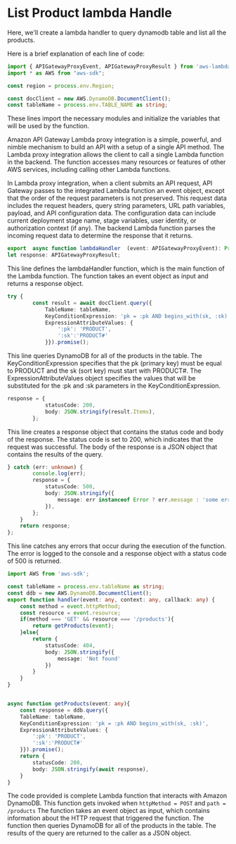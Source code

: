 # List Product lambda Handle

Here, we'll create a lambda handler to query dynamodb table and list all the products.

Here is a brief explanation of each line of code:

```ts
import { APIGatewayProxyEvent, APIGatewayProxyResult } from 'aws-lambda';
import * as AWS from "aws-sdk";

const region = process.env.Region;

const docClient = new AWS.DynamoDB.DocumentClient();
const tableName = process.env.TABLE_NAME as string;
```
These lines import the necessary modules and initialize the variables that will be used by the function.

Amazon API Gateway Lambda proxy integration is a simple, powerful, and nimble mechanism to build an API with a setup of a single API method. The Lambda proxy integration allows the client to call a single Lambda function in the backend. The function accesses many resources or features of other AWS services, including calling other Lambda functions.

In Lambda proxy integration, when a client submits an API request, API Gateway passes to the integrated Lambda function an event object, except that the order of the request parameters is not preserved. This request data includes the request headers, query string parameters, URL path variables, payload, and API configuration data. The configuration data can include current deployment stage name, stage variables, user identity, or authorization context (if any). The backend Lambda function parses the incoming request data to determine the response that it returns.



```ts
export  async function lambdaHandler  (event: APIGatewayProxyEvent): Promise<APIGatewayProxyResult> {
let response: APIGatewayProxyResult;
```
This line defines the lambdaHandler function, which is the main function of the Lambda function. The function takes an event object as input and returns a response object.

```ts
try {
        const result = await docClient.query({
            TableName: tableName,
            KeyConditionExpression: 'pk = :pk AND begins_with(sk, :sk)',
            ExpressionAttributeValues: {
                ':pk': 'PRODUCT',
                ':sk':'PRODUCT#'
            }}).promise();  
```

This line queries DynamoDB for all of the products in the table. The KeyConditionExpression specifies that the pk (primary key) must be equal to PRODUCT and the sk (sort key) must start with PRODUCT#. The ExpressionAttributeValues object specifies the values that will be substituted for the :pk and :sk parameters in the KeyConditionExpression.

```ts
response = {
            statusCode: 200,
            body: JSON.stringify(result.Items),
        };
```
This line creates a response object that contains the status code and body of the response. The status code is set to 200, which indicates that the request was successful. The body of the response is a JSON object that contains the results of the query.
```ts
} catch (err: unknown) {
        console.log(err);
        response = {
            statusCode: 500,
            body: JSON.stringify({
                message: err instanceof Error ? err.message : 'some error happened',
            }),
        };
    }
    return response;
};
```
This line catches any errors that occur during the execution of the function. The error is logged to the console and a response object with a status code of 500 is returned.

```ts
import AWS from 'aws-sdk';

const tableName = process.env.tableName as string;
const ddb = new AWS.DynamoDB.DocumentClient();
export function handler(event: any, context: any, callback: any) {
    const method = event.httpMethod;
    const resource = event.resource;
    if(method === 'GET' && resource === '/products'){
        return getProducts(event);
    }else{
        return {
            statusCode: 404,
            body: JSON.stringify({
                message: 'Not found'
            })
        }
    }
}


async function getProducts(event: any){
    const response = ddb.query({
    TableName: tableName,
    KeyConditionExpression: 'pk = :pk AND begins_with(sk, :sk)',
    ExpressionAttributeValues: {
        ':pk': 'PRODUCT',
        ':sk':'PRODUCT#'
    }}).promise();
    return {
        statusCode: 200,
        body: JSON.stringify(await response),
    }
}
```

The code provided is complete Lambda function that interacts with Amazon DynamoDB. This function gets invoked when `httpMethod = POST` and `path = /products` The function takes an event object as input, which contains information about the HTTP request that triggered the function. The function then queries DynamoDB for all of the products in the table. The results of the query are returned to the caller as a JSON object.


